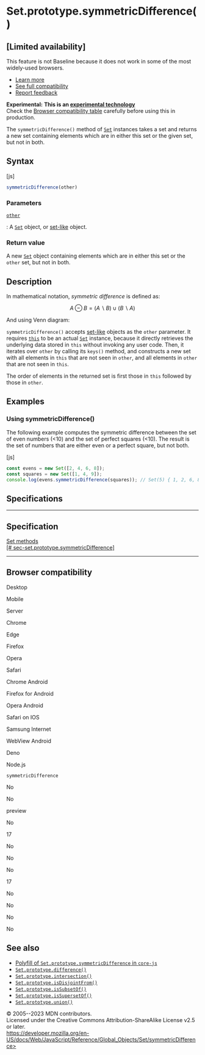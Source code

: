 Set.prototype.symmetricDifference()
===================================

[Limited availability]
---------------------------------

 
This feature is not Baseline because it does not work in some of the
most widely-used browsers.

-   [Learn
    more](https://developer.mozilla.org/en-US/blog/baseline-evolution-on-mdn/)
-   [See full compatibility](#browser_compatibility)
-   [Report
    feedback](https://survey.alchemer.com/s3/7634825/MDN-baseline-feedback?page=%2Fen-US%2Fdocs%2FWeb%2FJavaScript%2FReference%2FGlobal_Objects%2FSet%2FsymmetricDifference&level=not)


 
 
**Experimental:** **This is an [experimental
technology](https://developer.mozilla.org/en-US/docs/MDN/Writing_guidelines/Experimental_deprecated_obsolete#experimental)**\
Check the [Browser compatibility table](#browser_compatibility)
carefully before using this in production.


The `symmetricDifference()` method of [`Set`](../set) instances takes a
set and returns a new set containing elements which are in either this
set or the given set, but not in both.


 
Syntax
------

 
 
 
[js]


```js
symmetricDifference(other)
```




 
### Parameters

 

[`other`](#other)

:   A [`Set`](../set) object, or [set-like](../set#set-like_objects)
    object.



 
### Return value 

 
A new [`Set`](../set) object containing elements which are in either
this set or the `other` set, but not in both.



 
Description
-----------

 
In mathematical notation, *symmetric difference* is defined as:

$$A \ominus B = (A \smallsetminus B) \cup (B \smallsetminus A)$$

And using Venn diagram:




`symmetricDifference()` accepts [set-like](../set#set-like_objects)
objects as the `other` parameter. It requires
[`this`](../../operators/this) to be an actual [`Set`](../set) instance,
because it directly retrieves the underlying data stored in `this`
without invoking any user code. Then, it iterates over `other` by
calling its `keys()` method, and constructs a new set with all elements
in `this` that are not seen in `other`, and all elements in `other` that
are not seen in `this`.

The order of elements in the returned set is first those in `this`
followed by those in `other`.



 
Examples
--------


 
### Using symmetricDifference() 

 
The following example computes the symmetric difference between the set
of even numbers (\<10) and the set of perfect squares (\<10). The result
is the set of numbers that are either even or a perfect square, but not
both.

 
 
[js]


```js
const evens = new Set([2, 4, 6, 8]);
const squares = new Set([1, 4, 9]);
console.log(evens.symmetricDifference(squares)); // Set(5) { 1, 2, 6, 8, 9 }
```




Specifications
--------------

 
  ------------------------------------------------------------------------------------------------------------------------------
  Specification
  ------------------------------------------------------------------------------------------------------------------------------
  [Set methods\
  [\#
  sec-set.prototype.symmetricDifference]](https://tc39.es/proposal-set-methods/#sec-set.prototype.symmetricDifference)

  ------------------------------------------------------------------------------------------------------------------------------


Browser compatibility 
---------------------

 


Desktop

Mobile

Server

Chrome

Edge

Firefox

Opera

Safari

Chrome Android

Firefox for Android

Opera Android

Safari on IOS

Samsung Internet

WebView Android

Deno

Node.js

`symmetricDifference`

No

No

preview

No

17

No

No

No

17

No

No

No

No

 
See also 
--------

 
-   [Polyfill of `Set.prototype.symmetricDifference` in
    `core-js`](https://github.com/zloirock/core-js#new-set-methods)
-   [`Set.prototype.difference()`](difference)
-   [`Set.prototype.intersection()`](intersection)
-   [`Set.prototype.isDisjointFrom()`](isdisjointfrom)
-   [`Set.prototype.isSubsetOf()`](issubsetof)
-   [`Set.prototype.isSupersetOf()`](issupersetof)
-   [`Set.prototype.union()`](union)



 
© 2005--2023 MDN contributors.\
Licensed under the Creative Commons Attribution-ShareAlike License v2.5
or later.\
https://developer.mozilla.org/en-US/docs/Web/JavaScript/Reference/Global_Objects/Set/symmetricDifference>

